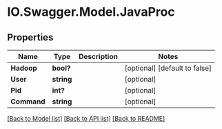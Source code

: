 # IO.Swagger.Model.JavaProc
## Properties

Name | Type | Description | Notes
------------ | ------------- | ------------- | -------------
**Hadoop** | **bool?** |  | [optional] [default to false]
**User** | **string** |  | [optional] 
**Pid** | **int?** |  | [optional] 
**Command** | **string** |  | [optional] 

[[Back to Model list]](../README.md#documentation-for-models) [[Back to API list]](../README.md#documentation-for-api-endpoints) [[Back to README]](../README.md)

